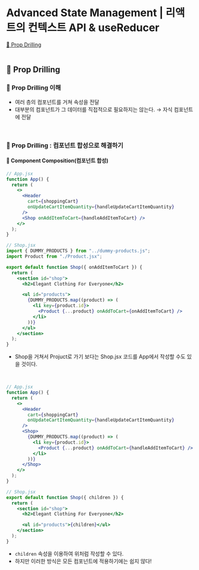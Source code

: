 # Advanced State Management | 리액트의 컨텍스트 API & useReducer

[📌 Prop Drilling](#-prop-drilling)<br>
<br>

## 📌 Prop Drilling

### 📖 Prop Drilling 이해

- 여러 층의 컴포넌트를 거쳐 속성을 전달
- 대부분의 컴포넌트가 그 데이터를 직접적으로 필요하지는 않는다. &rarr; 자식 컴포넌트에 전달

<br>

### 📖 Prop Drilling : 컴포넌트 합성으로 해결하기

#### 💎 Component Composition(컴포넌트 합성)

```jsx
// App.jsx
function App() {
  return (
    <>
      <Header
        cart={shoppingCart}
        onUpdateCartItemQuantity={handleUpdateCartItemQuantity}
      />
      <Shop onAddItemToCart={handleAddItemToCart} />
    </>
  );
}

// Shop.jsx
import { DUMMY_PRODUCTS } from "../dummy-products.js";
import Product from "./Product.jsx";

export default function Shop({ onAddItemToCart }) {
  return (
    <section id="shop">
      <h2>Elegant Clothing For Everyone</h2>

      <ul id="products">
        {DUMMY_PRODUCTS.map((product) => (
          <li key={product.id}>
            <Product {...product} onAddToCart={onAddItemToCart} />
          </li>
        ))}
      </ul>
    </section>
  );
}
```

- Shop을 거쳐서 Projuct로 가기 보다는 Shop.jsx 코드를 App에서 작성할 수도 있을 것이다.

<br>

```jsx
// App.jsx
function App() {
  return (
    <>
      <Header
        cart={shoppingCart}
        onUpdateCartItemQuantity={handleUpdateCartItemQuantity}
      />
      <Shop>
        {DUMMY_PRODUCTS.map((product) => (
          <li key={product.id}>
            <Product {...product} onAddToCart={handleAddItemToCart} />
          </li>
        ))}
      </Shop>
    </>
  );
}

// Shop.jsx
export default function Shop({ children }) {
  return (
    <section id="shop">
      <h2>Elegant Clothing For Everyone</h2>

      <ul id="products">{children}</ul>
    </section>
  );
}
```

- `children` 속성을 이용하여 위처럼 작성할 수 있다.
- 하지만 이러한 방식은 모든 컴포넌트에 적용하기에는 쉽지 않다!
